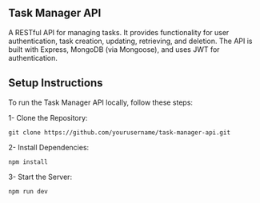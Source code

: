 ## Task Manager API
A RESTful API for managing tasks. It provides functionality for user authentication, task creation, updating, retrieving, and deletion. The API is built with Express, MongoDB (via Mongoose), and uses JWT for authentication.

## Setup Instructions
To run the Task Manager API locally, follow these steps:

1- Clone the Repository:
```
git clone https://github.com/yourusername/task-manager-api.git
```

2- Install Dependencies:
```
npm install
```
3- Start the Server:
```
npm run dev
```
